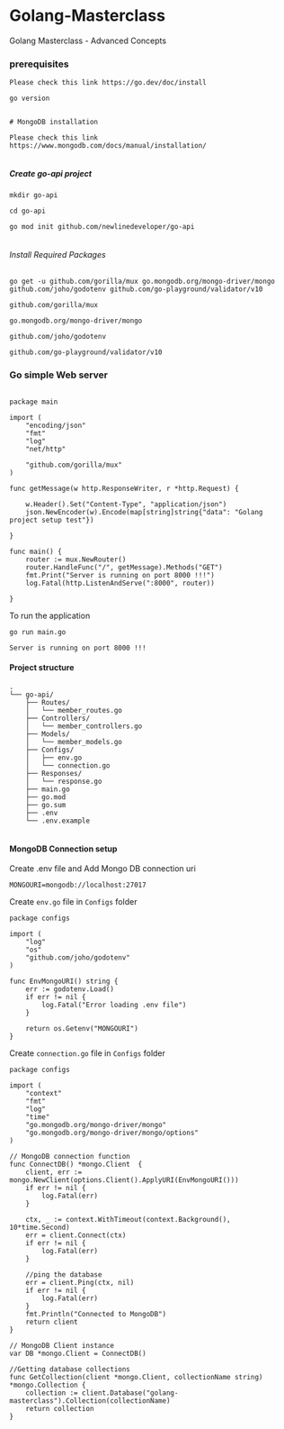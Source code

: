 # Golang-Masterclass
Golang Masterclass - Advanced Concepts

### prerequisites


```
Please check this link https://go.dev/doc/install

go version


# MongoDB installation

Please check this link https://www.mongodb.com/docs/manual/installation/


```

##### Create go-api project 

```
mkdir go-api

cd go-api

go mod init github.com/newlinedeveloper/go-api


```

###### Install Required Packages

```
go get -u github.com/gorilla/mux go.mongodb.org/mongo-driver/mongo github.com/joho/godotenv github.com/go-playground/validator/v10

```

```
github.com/gorilla/mux

go.mongodb.org/mongo-driver/mongo

github.com/joho/godotenv

github.com/go-playground/validator/v10

```


### Go simple Web server



```

package main

import (
	"encoding/json"
	"fmt"
	"log"
	"net/http"

	"github.com/gorilla/mux"
)

func getMessage(w http.ResponseWriter, r *http.Request) {

	w.Header().Set("Content-Type", "application/json")
	json.NewEncoder(w).Encode(map[string]string{"data": "Golang project setup test"})

}

func main() {
	router := mux.NewRouter()
	router.HandleFunc("/", getMessage).Methods("GET")
	fmt.Print("Server is running on port 8000 !!!")
	log.Fatal(http.ListenAndServe(":8000", router))

}

```

To run the application

```
go run main.go

Server is running on port 8000 !!!

```

#### Project structure



```
.
└── go-api/
    ├── Routes/
    │   └── member_routes.go
    ├── Controllers/
    │   └── member_controllers.go
    ├── Models/
    │   └── member_models.go
    ├── Configs/
    │   ├── env.go
    │   └── connection.go
    ├── Responses/
    │   └── response.go
    ├── main.go
    ├── go.mod
    ├── go.sum
    ├── .env
    └── .env.example


```


#### MongoDB Connection setup

Create .env file and Add Mongo DB connection uri

```
MONGOURI=mongodb://localhost:27017
```

Create `env.go` file in `Configs` folder


```
package configs

import (
    "log"
    "os"
    "github.com/joho/godotenv"
)

func EnvMongoURI() string {
    err := godotenv.Load()
    if err != nil {
        log.Fatal("Error loading .env file")
    }

    return os.Getenv("MONGOURI")
}

```


Create `connection.go` file in `Configs` folder


```
package configs

import (
    "context"
    "fmt"
    "log"
    "time"
    "go.mongodb.org/mongo-driver/mongo"
    "go.mongodb.org/mongo-driver/mongo/options"
)

// MongoDB connection function
func ConnectDB() *mongo.Client  {
    client, err := mongo.NewClient(options.Client().ApplyURI(EnvMongoURI()))
    if err != nil {
        log.Fatal(err)
    }

    ctx, _ := context.WithTimeout(context.Background(), 10*time.Second)
    err = client.Connect(ctx)
    if err != nil {
        log.Fatal(err)
    }

    //ping the database
    err = client.Ping(ctx, nil)
    if err != nil {
        log.Fatal(err)
    }
    fmt.Println("Connected to MongoDB")
    return client
}

// MongoDB Client instance
var DB *mongo.Client = ConnectDB()

//Getting database collections
func GetCollection(client *mongo.Client, collectionName string) *mongo.Collection {
    collection := client.Database("golang-masterclass").Collection(collectionName)
    return collection
}

```





